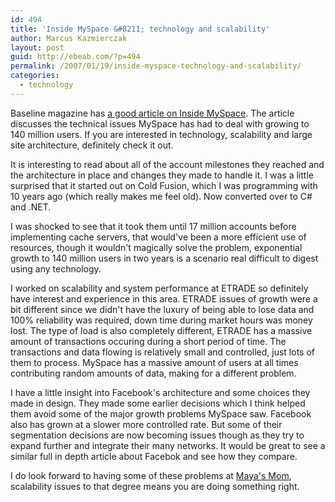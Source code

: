 ```yaml
---
id: 494
title: 'Inside MySpace &#8211; technology and scalability'
author: Marcus Kazmierczak
layout: post
guid: http://ebeab.com/?p=494
permalink: /2007/01/19/inside-myspace-technology-and-scalability/
categories:
  - technology
---
```

Baseline magazine has [a good article on Inside MySpace][1]. The article discusses the technical issues MySpace has had to deal with growing to 140 million users. If you are interested in technology, scalability and large site architecture, definitely check it out.

It is interesting to read about all of the account milestones they reached and the architecture in place and changes they made to handle it. I was a little surprised that it started out on Cold Fusion, which I was programming with 10 years ago (which really makes me feel old). Now converted over to C# and .NET.

I was shocked to see that it took them until 17 million accounts before implementing cache servers, that would've been a more efficient use of resources, though it wouldn't magically solve the problem, exponential growth to 140 million users in two years is a scenario real difficult to digest using any technology.

I worked on scalability and system performance at ETRADE so definitely have interest and experience in this area. ETRADE issues of growth were a bit different since we didn't have the luxury of being able to lose data and 100% reliability was required, down time during market hours was money lost. The type of load is also completely different, ETRADE has a massive amount of transactions occuring during a short period of time. The transactions and data flowing is relatively small and controlled, just lots of them to process. MySpace has a massive amount of users at all times contributing random amounts of data, making for a different problem.

I have a little insight into Facebook's architecture and some choices they made in design. They made some earlier decisions which I think helped them avoid some of the major growth problems MySpace saw. Facebook also has grown at a slower more controlled rate. But some of their segmentation decisions are now becoming issues though as they try to expand further and integrate their many networks. It would be great to see a similar full in depth article about Facebok and see how they compare.

I do look forward to having some of these problems at [Maya's Mom][2], scalability issues to that degree means you are doing something right.

 [1]: http://www.baselinemag.com/c/a/Projects-Networks-and-Storage/Inside-MySpacecom/
 [2]: http://www.mayasmom.com/